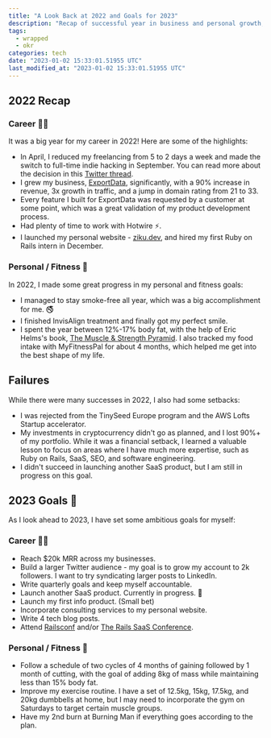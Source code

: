 ```yaml
---
title: "A Look Back at 2022 and Goals for 2023"
description: "Recap of successful year in business and personal growth, plus goals for 2023. Learn about the writer's journey and future plans."
tags:
  - wrapped
  - okr
categories: tech
date: "2023-01-02 15:33:01.51955 UTC"
last_modified_at: "2023-01-02 15:33:01.51955 UTC"
---
```


## 2022 Recap

### Career 👨‍💻

It was a big year for my career in 2022! Here are some of the highlights:

* In April, I reduced my freelancing from 5 to 2 days a week and made the switch to full-time indie hacking in September. You can read more about the decision in this [Twitter thread](https://twitter.com/zilkucinskas/status/1572617601100181511).
* I grew my business, [ExportData](https://www.exportdata.io/), significantly, with a 90% increase in revenue, 3x growth in traffic, and a jump in domain rating from 21 to 33.
* Every feature I built for ExportData was requested by a customer at some point, which was a great validation of my product development process.
* Had plenty of time to work with Hotwire ⚡️.
* I launched my personal website - [ziku.dev](https://www.ziku.dev/), and hired my first Ruby on Rails intern in December.

### Personal / Fitness 🏃

In 2022, I made some great progress in my personal and fitness goals:

* I managed to stay smoke-free all year, which was a big accomplishment for me. 🚭
* I finished InvisAlign treatment and finally got my perfect smile.
* I spent the year between 12%-17% body fat, with the help of Eric Helms's book, [The Muscle & Strength Pyramid](https://www.goodreads.com/book/show/28431669-the-muscle-strength-pyramid---nutrition). I also tracked my food intake with MyFitnessPal for about 4 months, which helped me get into the best shape of my life.

## Failures

While there were many successes in 2022, I also had some setbacks:

* I was rejected from the TinySeed Europe program and the AWS Lofts Startup accelerator.
* My investments in cryptocurrency didn't go as planned, and I lost 90%+ of my portfolio. While it was a financial setback, I learned a valuable lesson to focus on areas where I have much more expertise, such as Ruby on Rails, SaaS, SEO, and software engineering.
* I didn't succeed in launching another SaaS product, but I am still in progress on this goal.

## 2023 Goals 🎯

As I look ahead to 2023, I have set some ambitious goals for myself:

### Career 👨‍💻

* Reach $20k MRR across my businesses.
* Build a larger Twitter audience - my goal is to grow my account to 2k followers. I want to try syndicating larger posts to LinkedIn.
* Write quarterly goals and keep myself accountable.
* Launch another SaaS product. Currently in progress. 🚧
* Launch my first info product. (Small bet)
* Incorporate consulting services to my personal website.
* Write 4 tech blog posts.
* Attend [Railsconf](https://railsconf.org/) and/or [The Rails SaaS Conference](https://railssaas.com/).

### Personal / Fitness 🏃

* Follow a schedule of two cycles of 4 months of gaining followed by 1 month of cutting, with the goal of adding 8kg of mass while maintaining less than 15% body fat.
* Improve my exercise routine. I have a set of 12.5kg, 15kg, 17.5kg, and 20kg dumbbells at home, but I may need to incorporate the gym on Saturdays to target certain muscle groups.
* Have my 2nd burn at Burning Man if everything goes according to the plan.
